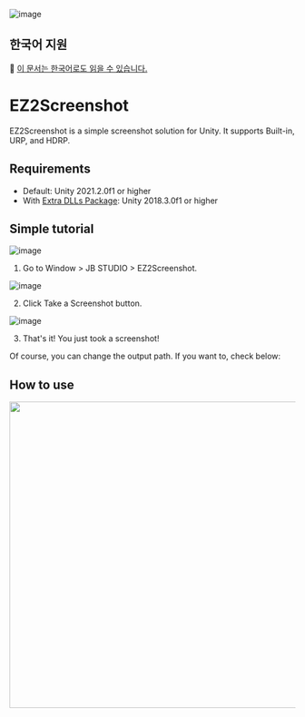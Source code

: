 ![image](https://user-images.githubusercontent.com/18626148/166096262-8f22b2d9-5566-4d87-844a-9db006e64b0a.png)
## 한국어 지원
🙌 [이 문서는 한국어로도 읽을 수 있습니다.](README_KR.md)

# EZ2Screenshot
EZ2Screenshot is a simple screenshot solution for Unity. It supports Built-in, URP, and HDRP.

## Requirements
- Default: Unity 2021.2.0f1 or higher
- With [Extra DLLs Package](https://github.com/hwi-middle/UnityEZ2Screenshot/issues/2): Unity 2018.3.0f1 or higher

## Simple tutorial

![image](https://user-images.githubusercontent.com/18626148/166056306-c15209a6-05d7-434c-9a01-15caa4d94819.png)

1. Go to Window > JB STUDIO > EZ2Screenshot.

![image](https://user-images.githubusercontent.com/18626148/166093823-9ea5da0c-f4fb-4a99-be98-f7aea3547988.png)

2. Click Take a Screenshot button.

![image](https://user-images.githubusercontent.com/18626148/166060007-2b5f2072-4b0c-47f4-b132-02b86149cb8b.png)

3. That's it! You just took a screenshot!

Of course, you can change the output path. If you want to, check below:

## How to use
<img src="https://user-images.githubusercontent.com/18626148/166093881-2293110c-d089-44fc-806c-e04bde40e45d.png" width="960" height="540"/>

